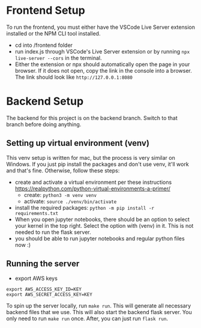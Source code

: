 # Frontend Setup
To run the frontend, you must either have the VSCode Live Server extension installed or the NPM CLI tool installed.
- cd into /frontend folder
- run index.js through VSCode's Live Server extension or by running `npx live-server --cors` in the terminal.
- Either the extension or npx should automatically open the page in your browser. If it does not open, copy the link in the console into a browser. The link should look like `http://127.0.0.1:8080`

# Backend Setup
The backend for this project is on the backend branch. Switch to that branch before doing anything.
## Setting up virtual environment (venv)
This venv setup is written for mac, but the process is very similar on Windows. If you just pip install the packages and don't use venv, it'll work and that's fine. Otherwise, follow these steps:
- create and activate a virtual environment per these instructions https://realpython.com/python-virtual-environments-a-primer/
  - create: `python3 -m venv venv`
  - activate: `source ./venv/bin/activate`
- install the required packages: `python -m pip install -r requirements.txt`
- When you open jupyter notebooks, there should be an option to select your kernel in the top right. Select the option with (venv) in it. This is not needed to run the flask server.
- you should be able to run jupyter notebooks and regular python files now :)

## Running the server
- export AWS keys
```
export AWS_ACCESS_KEY_ID=KEY
export AWS_SECRET_ACCESS_KEY=KEY
```

To spin up the server locally, run `make run`. This will generate all necessary backend files that we use. This will also start the backend flask server. You only need to run `make run` once. After, you can just run `flask run`.